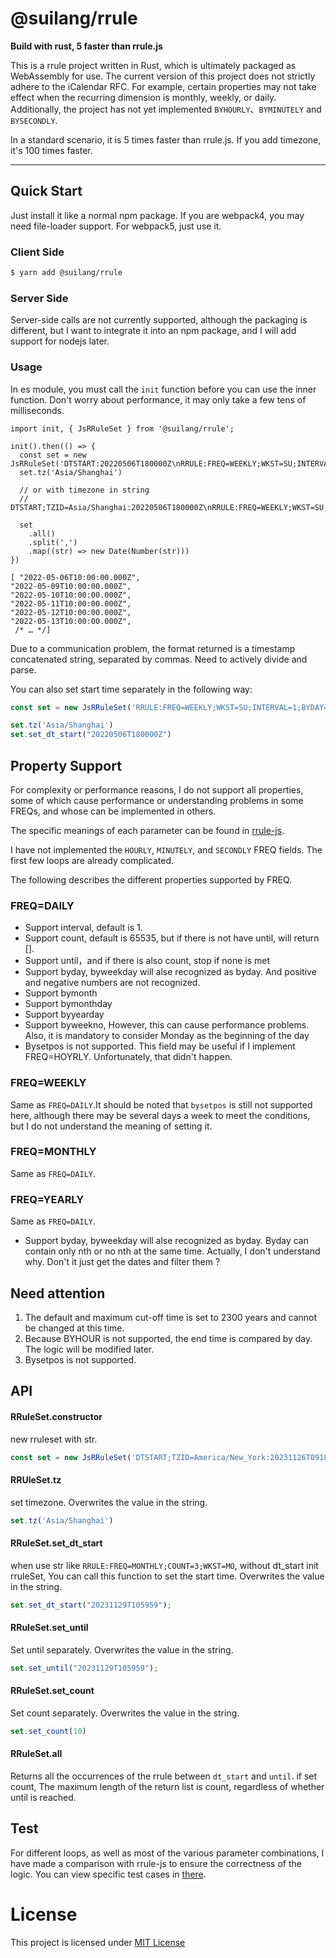 # @suilang/rrule

**Build with rust, 5 faster than rrule.js**  

This is a rrule project written in Rust, which is ultimately packaged as WebAssembly for use. The current version of this project does not strictly adhere to the iCalendar RFC. For example, certain properties may not take effect when the recurring dimension is monthly, weekly, or daily. Additionally, the project has not yet implemented `BYHOURLY`、`BYMINUTELY` and `BYSECONDLY`.

In a standard scenario, it is 5 times faster than rrule.js. If you add timezone, it's 100 times faster.

---

## Quick Start

Just install it like a normal npm package. If you are webpack4, you may need file-loader support. For webpack5, just use it.

### Client Side

```bash
$ yarn add @suilang/rrule
```

### Server Side

Server-side calls are not currently supported, although the packaging is different, but I want to integrate it into an npm package, and I will add support for nodejs later.

### Usage

In es module, you must call the `init` function before you can use the inner function. Don't worry about performance, it may only take a few tens of milliseconds.

```es6
import init, { JsRRuleSet } from '@suilang/rrule';

init().then(() => {
  const set = new JsRRuleSet('DTSTART:20220506T180000Z\nRRULE:FREQ=WEEKLY;WKST=SU;INTERVAL=1;BYDAY=MO,TU,WE,TH,FR;UNTIL=20231121T235959');
  set.tz('Asia/Shanghai')

  // or with timezone in string
  // DTSTART;TZID=Asia/Shanghai:20220506T180000Z\nRRULE:FREQ=WEEKLY;WKST=SU;UNTIL=20231121T235959
  
  set
    .all()
    .split(',')
    .map((str) => new Date(Number(str)))
})

[ "2022-05-06T10:00:00.000Z",
"2022-05-09T10:00:00.000Z",
"2022-05-10T10:00:00.000Z",
"2022-05-11T10:00:00.000Z",
"2022-05-12T10:00:00.000Z",
"2022-05-13T10:00:00.000Z",
 /* … */]
```

Due to a communication problem, the format returned is a timestamp concatenated string, separated by commas. Need to actively divide and parse.

You can also set start time separately in the following way:

```js
const set = new JsRRuleSet('RRULE:FREQ=WEEKLY;WKST=SU;INTERVAL=1;BYDAY=MO,TU,WE,TH,FR;UNTIL=20231121T235959');

set.tz('Asia/Shanghai')
set.set_dt_start("20220506T180000Z")
```

## Property Support

For complexity or performance reasons, I do not support all properties, some of which cause performance or understanding problems in some FREQs, and whose can be implemented in others.

The specific meanings of each parameter can be found in [rrule-js](https://www.npmjs.com/package/rrule).

I have not implemented the `HOURLY`, `MINUTELY`, and `SECONDLY` FREQ fields. The first few loops are already complicated.

The following describes the different properties supported by FREQ.

### FREQ=DAILY

- Support interval, default is 1.
- Support count, default is 65535, but if there is not have until, will return [].
- Support until，and if there is also count, stop if none is met
- Support byday, byweekday will alse recognized as byday. And positive and negative numbers are not recognized.
- Support bymonth
- Support bymonthday
- Support byyearday
- Support byweekno, However, this can cause performance problems. Also, it is mandatory to consider Monday as the beginning of the day
- Bysetpos is not supported. This field may be useful if I implement FREQ=HOYRLY. Unfortunately, that didn't happen.

### FREQ=WEEKLY

Same as `FREQ=DAILY`.It should be noted that `bysetpos` is still not supported here, although there may be several days a week to meet the conditions, but I do not understand the meaning of setting it.

### FREQ=MONTHLY

Same as `FREQ=DAILY`.

### FREQ=YEARLY

Same as `FREQ=DAILY`.

- Support byday, byweekday will alse recognized as byday. Byday can contain only nth or no nth at the same time. Actually, I don't understand why. Don't it just get the dates and filter them ?

## Need attention

1. The default and maximum cut-off time is set to 2300 years and cannot be changed at this time.
2. Because BYHOUR is not supported, the end time is compared by day. The logic will be modified later.
3. Bysetpos is not supported. 

## API

#### RRuleSet.constructor

new rruleset with str.

```js
const set = new JsRRuleSet('DTSTART;TZID=America/New_York:20231126T091800Z\nRRULE:FREQ=MONTHLY;COUNT=3;WKST=MO');
```

#### RRUleSet.tz

set timezone. Overwrites the value in the string.

```js
set.tz('Asia/Shanghai')
```

#### RRuleSet.set_dt_start

when use str like `RRULE:FREQ=MONTHLY;COUNT=3;WKST=MO`, without dt_start init rruleSet, You can call this function to set the start time. Overwrites the value in the string.

```js
set.set_dt_start("20231129T105959");
```
#### RRuleSet.set_until

Set until separately. Overwrites the value in the string.

```js
set.set_until("20231129T105959");
```

#### RRuleSet.set_count

Set count separately. Overwrites the value in the string.

```js
set.set_count(10)
```
#### RRuleSet.all

Returns all the occurrences of the rrule between `dt_start` and `until`. if set count, The maximum length of the return list is count, regardless of whether until is reached.


## Test

For different loops, as well as most of the various parameter combinations, I have made a comparison with rrule-js to ensure the correctness of the logic. You can view specific test cases in [there](./tests/rrule_set_test.rs).


# License

This project is licensed under [MIT License](./LICENCE.md)